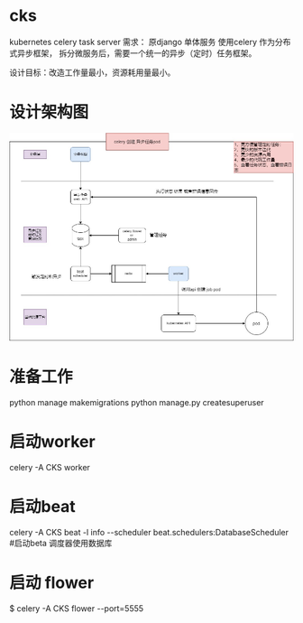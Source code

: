 # cks
kubernetes celery task server
需求： 原django 单体服务 使用celery 作为分布式异步框架， 拆分微服务后，需要一个统一的异步（定时）任务框架。

设计目标：改造工作量最小，资源耗用量最小。

# 设计架构图
![celery](./celery-kubernetes异步任务框架.jpg)
# 准备工作
python manage makemigrations 
python manage.py createsuperuser
# 启动worker
celery  -A CKS worker 

# 启动beat
celery -A CKS beat -l info --scheduler beat.schedulers:DatabaseScheduler  #启动beta 调度器使用数据库

# 启动 flower
$ celery -A CKS flower --port=5555
